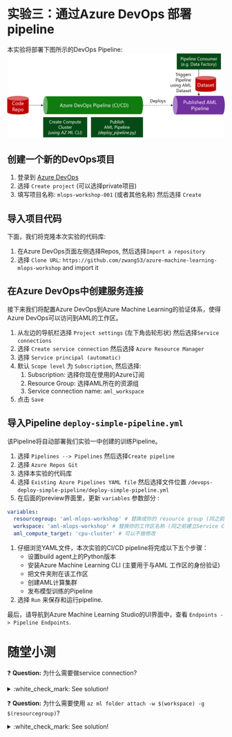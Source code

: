 # 实验三：通过Azure DevOps 部署pipeline

本实验将部署下图所示的DevOps Pipeline:
![Simple Pipeline Drawing](../media/simple_pipeline.png)

## 创建一个新的DevOps项目

1. 登录到 [Azure DevOps](http://dev.azure.com)
1. 选择 `Create project` (可以选择private项目)
1. 填写项目名称: `mlops-workshop-001` (或者其他名称) 然后选择 `Create`

## 导入项目代码

下面，我们将克隆本次实验的代码库:

1. 在Azure DevOps页面左侧选择Repos, 然后选择`Import a repository`
1. 选择 `Clone URL`: `https://github.com/zwang53/azure-machine-learning-mlops-workshop` and import it

## 在Azure DevOps中创建服务连接

接下来我们将配置Azure DevOps到Azure Machine Learning的验证体系，使得Azure DevOps可以访问到AML的工作区。

1. 从左边的导航栏选择 `Project settings` (左下角齿轮形状) 然后选择`Service connections`
1. 选择 `Create service connection` 然后选择 `Azure Resource Manager`
1. 选择 `Service principal (automatic)`
1. 默认 `Scope level` 为 `Subscription`, 然后选择:
   1. Subscription: 选择你现在使用的Azure订阅
   1. Resource Group: 选择AML所在的资源组
   1. Service connection name: `aml_workspace`
1. 点击 `Save`

## 导入Pipeline `deploy-simple-pipeline.yml` 

该Pipeline将自动部署我们实验一中创建的训练Pipeline。

1. 选择 `Pipelines --> Pipelines` 然后选择`Create pipeline`
1. 选择 `Azure Repos Git`
1. 选择本实验的代码库 
1. 选择 `Existing Azure Pipelines YAML file` 然后选择文件位置 `/devops-deploy-simple-pipeline/deploy-simple-pipeline.yml`
1. 在后面的preview界面里，更新 `variables` 参数部分 : 
  ```yaml
  variables:
    resourcegroup: 'aml-mlops-workshop' # 替换成你的 resource group (同之前建立Service Connection一样)
    workspace: 'aml-mlops-workshop' # 替换你的工作区名称 (同之前建立Service Connection一样)
    aml_compute_target: 'cpu-cluster' # 可以不做修改
  ```
1. 仔细浏览YAML文件，本次实验的CI/CD pipeline将完成以下五个步骤：
    * 设置build agent上的Python版本
    * 安装Azure Machine Learning CLI (主要用于与AML 工作区的身份验证)
    * 把文件夹附在该工作区
    * 创建AML计算集群
    * 发布模型训练的Pipeline
1. 选择 `Run` 来保存和运行pipeline.

最后，请导航到Azure Machine Learning Studio的UI界面中，查看 `Endpoints -> Pipeline Endpoints`. 

# 随堂小测

:question: **Question:** 为什么需要做service connection?
<details>
  <summary>:white_check_mark: See solution!</summary>

Service connection将Azure DevOps和AML工作区所在的资源组联系起来，由此授权Azure DevOps可以对工作区中的pipeline相关内容做读写等访问。 
</details>

:question: **Question:** 为什么需要使用 `az ml folder attach -w $(workspace) -g $(resourcegroup)`?
<details>
  <summary>:white_check_mark: See solution!</summary>

该指令能够将本实验的代码关联到工作区，使得后续python代码里在使用 `ws = Workspace.from_config()` 时可以连接到AML工作区。
</details>
